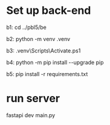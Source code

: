 # Set up back-end

b1: cd ../pbl5/be

b2: python -m venv .venv

b3: .venv\Scripts\Activate.ps1

b4: python -m pip install --upgrade pip

b5: pip install -r requirements.txt

# run server

fastapi dev main.py

